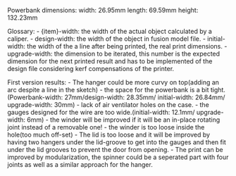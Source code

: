 Powerbank dimensions: 
    width: 26.95mm
    length: 69.59mm
    height: 132.23mm

Glossary:
    - {item}-width: the width of the actual object calculated by a caliper.
    - design-width: the width of the object in fusion model file.
    - initial-width: the width of the a line after being printed, the real print dimensions.
    - upgrade-width: the dimension to be iterated, this number is the expected dimension for the next printed       result and has to be implemented of the design file considering kerf compensations of the printer.


First version results:
    - The hanger could be more curvy on top(adding an arc despite a line in the sketch)
    - the space for the powerbank is a bit tight.(Powerbank-width: 27mm/design-width: 28.35mm/ initial-width: 26.84mm/ upgrade-width: 30mm)
    - lack of air ventilator holes on the case.
    - the gauges designed for the wire are too wide.(initial-width: 12.1mm/ upgrade-width: 6mm)
    - the winder will be improved if it will be an in-place rotating joint instead of a removable one!
    - the winder is too loose inside the hole(too much off-set)
    - The lid is too loose and it will be improved by having two hangers under the lid-groove to get into the gauges and then fit under the lid grooves to prevent the door from opening.
    - The print can be improved by modularization, the spinner could be a seperated part with four joints as well as a similar approach for the hanger.
